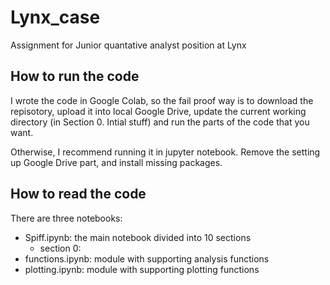 # Lynx_case
Assignment for Junior quantative analyst position at Lynx 

## How to run the code
I wrote the code in Google Colab, so the fail proof way is to download the repisotory, upload it into local Google Drive, update the current working directory (in Section 0. Intial stuff) and run the parts of the code that you want. 

Otherwise, I recommend running it in jupyter notebook. Remove the setting up Google Drive part, and install missing packages. 

## How to read the code
There are three notebooks:
- Spiff.ipynb: the main notebook divided into 10 sections
  - section 0:
- functions.ipynb: module with supporting analysis functions
- plotting.ipynb: module with supporting plotting functions
